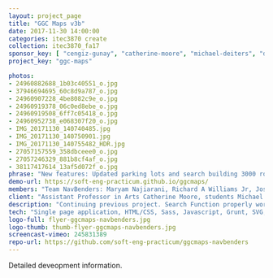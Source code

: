 ```yaml
---
layout: project_page
title: "GGC Maps v3b"
date: 2017-11-30 14:00:00
categories: itec3870 create
collection: itec3870_fa17
sponsor_key: [ "cengiz-gunay", "catherine-moore", "michael-deiters", "david-rivera-rocha" ]
project_key: "ggc-maps"

photos:
- 24960882688_1b03c40551_o.jpg
- 37946694695_60c8d9a787_o.jpg
- 24960907228_4be8082c9e_o.jpg
- 24960919378_06c0ed8ebe_o.jpg
- 24960919508_6ff7c05418_o.jpg
- 24960952738_e068307f20_o.jpg
- IMG_20171130_140740485.jpg
- IMG_20171130_140750901.jpg
- IMG_20171130_140755482_HDR.jpg
- 27057157559_358dbceee0_o.jpg
- 27057246329_881b8cf4af_o.jpg
- 38117417614_13af5d072f_o.jpg
phrase: "New features: Updated parking lots and search building 3000 rooms"
demo-url: https://soft-eng-practicum.github.io/ggcmaps/
members: "Team NavBenders: Maryam Najiarani, Richard A Williams Jr, Joseph Pelletier"
client: "Assistant Professor in Arts Catherine Moore, students Michael Deiters and David Rivera Rocha"
description: "Continuing previous project. Search Function properly works in all buildings and now for 3000 building. An updated look to all parking lots with accurate handicap, staff/faculty parking, etc. New updated legend for all parking lots."
tech: "Single page application, HTML/CSS, Sass, Javascript, Grunt, SVG, Selenium and BrowserStack testing"
logo-full: flyer-ggcmaps-navbenders.jpg
logo-thumb: thumb-flyer-ggcmaps-navbenders.jpg
screencast-vimeo: 245831389 
repo-url: https://github.com/soft-eng-practicum/ggcmaps-navbenders
---
```


Detailed deveopment information.

<!-- lightgallery -->
<script src="https://code.jquery.com/jquery-2.2.4.min.js"></script>
<script src="https://cdn.jsdelivr.net/lightgallery/1.3.7/js/lightgallery.min.js"></script>
<script src="https://cdn.jsdelivr.net/g/lg-zoom"></script>

<script type="text/javascript">
    $(document).ready(function() {
    $("body").lightGallery({
    zoom: true,
    selector: 'a#lightgallery',
    selectWithin: 'body'
    }); 
    });
</script>

[ggc]: http://www.ggc.edu
[gunay-ggc]: http://www.ggc.edu/about-ggc/directory/cengiz-gunay
